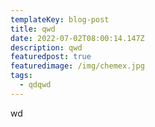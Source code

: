```yaml
---
templateKey: blog-post
title: qwd
date: 2022-07-02T08:00:14.147Z
description: qwd
featuredpost: true
featuredimage: /img/chemex.jpg
tags:
  - qdqwd
---
```

wd